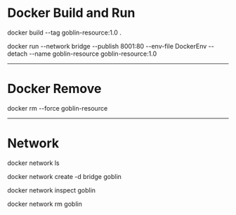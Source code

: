 # Docker Build and Run

docker build --tag goblin-resource:1.0 .

docker run --network bridge --publish 8001:80 --env-file DockerEnv --detach --name goblin-resource goblin-resource:1.0

---

# Docker Remove

docker rm --force goblin-resource

---

# Network

docker network ls

docker network create -d bridge goblin

docker network inspect goblin

docker network rm goblin